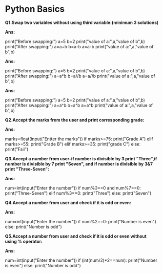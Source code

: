 # Python Basics


**Q1.Swap two variables without using third variable:(minimum 3 solutions)**

**Ans:**

print("Before swapping:")
a=5
b=2
print("value of a:",a,"value of b",b)
print("After swapping:")
a=a+b
b=a-b
a=a-b
print("value of a:",a,"value of b",b)

**Ans:**

print("Before swapping:")
a=5
b=2
print("value of a:",a,"value of b",b)
print("After swapping:")
a=a*b
b=a//b
a=a//b
print("value of a:",a,"value of b",b)

**Ans:**

print("Before swapping:")
a=5
b=2
print("value of a:",a,"value of b",b)
print("After swapping:")
a=a^b
b=a^b
a=a^b
print("value of a:",a,"value of b",b)


**Q2.Accept the marks from the user and print corresponding grade:**

**Ans:**

marks=float(input("Entter the marks"))
if marks>=75:
    print("Grade A")
elif marks>=55:
    print("Grade B")
elif marks>=35:
    print("grade C")
else:
    print("Fail")


**Q3.Accept a number from user-if number is divisible by 3 print "Three",if number is divisible by 7          print "Seven", and if number is divisible by 3&7 print "Three-Seven":**

**Ans:**

num=int(input("Enter the number"))
if num%3==0 and num%7==0:
    print("Three-Seven")
elif num%3==0:
    print("Three")
else:
    print("Seven")


**Q4.Accept a number from user and check if it is odd or even:**

**Ans:**

num=int(input("Enter the number"))
if num%2==0:
    print("Number is even")
else:
    print("Number is odd")


**Q5.Accept a number from user and check if it is odd or even without using % operator:**

**Ans:**

num=int(input("Enter the number"))
if (int(num/2)*2==num):
    print("Number is even")
else:
    print("Number is odd")
